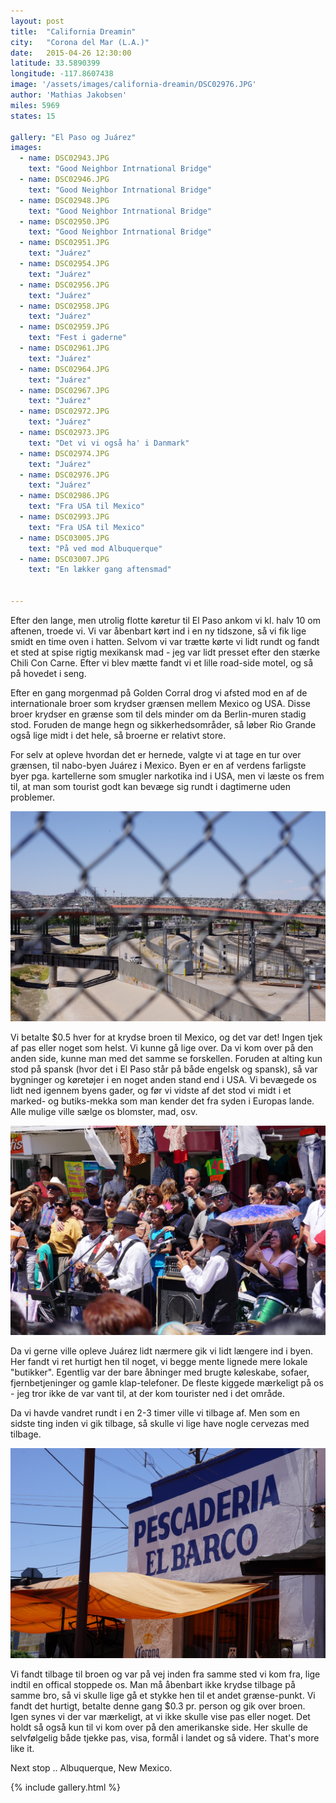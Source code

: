 ```yaml
---
layout: post
title:  "California Dreamin"
city:   "Corona del Mar (L.A.)"
date:   2015-04-26 12:30:00
latitude: 33.5890399
longitude: -117.8607438
image: '/assets/images/california-dreamin/DSC02976.JPG'
author: 'Mathias Jakobsen'
miles: 5969
states: 15

gallery: "El Paso og Juárez"
images:
  - name: DSC02943.JPG
    text: "Good Neighbor Intrnational Bridge"
  - name: DSC02946.JPG
    text: "Good Neighbor Intrnational Bridge"
  - name: DSC02948.JPG
    text: "Good Neighbor Intrnational Bridge"
  - name: DSC02950.JPG
    text: "Good Neighbor Intrnational Bridge"
  - name: DSC02951.JPG
    text: "Juárez"
  - name: DSC02954.JPG
    text: "Juárez"
  - name: DSC02956.JPG
    text: "Juárez"
  - name: DSC02958.JPG
    text: "Juárez"
  - name: DSC02959.JPG
    text: "Fest i gaderne"
  - name: DSC02961.JPG
    text: "Juárez"
  - name: DSC02964.JPG
    text: "Juárez"
  - name: DSC02967.JPG
    text: "Juárez"
  - name: DSC02972.JPG
    text: "Juárez"
  - name: DSC02973.JPG
    text: "Det vi vi også ha' i Danmark"
  - name: DSC02974.JPG
    text: "Juárez"
  - name: DSC02976.JPG
    text: "Juárez"
  - name: DSC02986.JPG
    text: "Fra USA til Mexico"
  - name: DSC02993.JPG
    text: "Fra USA til Mexico"
  - name: DSC03005.JPG
    text: "På ved mod Albuquerque"
  - name: DSC03007.JPG
    text: "En lækker gang aftensmad"
  

---
```


Efter den lange, men utrolig flotte køretur til El Paso ankom vi kl. halv 10 om aftenen, troede vi. Vi var åbenbart kørt ind i en ny tidszone, så vi fik lige smidt en time oven i hatten. Selvom vi var trætte kørte vi lidt rundt og fandt et sted at spise rigtig mexikansk mad - jeg var lidt presset efter den stærke Chili Con Carne. Efter vi blev mætte fandt vi et lille road-side motel, og så på hovedet i seng.

Efter en gang morgenmad på Golden Corral drog vi afsted mod en af de internationale broer som krydser grænsen mellem Mexico og USA. Disse broer krydser en grænse som til dels minder om da Berlin-muren stadig stod. Foruden de mange hegn og sikkerhedsområder, så løber Rio Grande også lige midt i det hele, så broerne er relativt store. 

For selv at opleve hvordan det er hernede, valgte vi at tage en tur over grænsen, til nabo-byen Juárez i Mexico. Byen er en af verdens farligste byer pga. kartellerne som smugler narkotika ind i USA, men vi læste os frem til, at man som tourist godt kan bevæge sig rundt i dagtimerne uden problemer.

![Broen der forbinder de to lande](/assets/images/tex-mex/DSC02948.JPG)

Vi betalte $0.5 hver for at krydse broen til Mexico, og det var det! Ingen tjek af pas eller noget som helst. Vi kunne gå lige over. Da vi kom over på den anden side, kunne man med det samme se forskellen. Foruden at alting kun stod på spansk (hvor det i El Paso står på både engelsk og spansk), så var bygninger og køretøjer i en noget anden stand end i USA. Vi bevægede os lidt ned igennem byens gader, og før vi vidste af det stod vi midt i et marked- og butiks-mekka som man kender det fra syden i Europas lande. Alle mulige ville sælge os blomster, mad, osv.

![Gang i Juárez](/assets/images/tex-mex/DSC02959.JPG)

Da vi gerne ville opleve Juárez lidt nærmere gik vi lidt længere ind i byen. Her fandt vi ret hurtigt hen til noget, vi begge mente lignede mere lokale "butikker". Egentlig var der bare åbninger med brugte køleskabe, sofaer, fjernbetjeninger og gamle klap-telefoner. De fleste kiggede mærkeligt på os - jeg tror ikke de var vant til, at der kom tourister ned i det område.

Da vi havde vandret rundt i en 2-3 timer ville vi tilbage af. Men som en sidste ting inden vi gik tilbage, så skulle vi lige have nogle cervezas med tilbage. 

![Hurra for 18 års grænse ved køb af øl i Mexico](/assets/images/tex-mex/DSC02972.JPG)

Vi fandt tilbage til broen og var på vej inden fra samme sted vi kom fra, lige indtil en offical stoppede os. Man må åbenbart ikke krydse tilbage på samme bro, så vi skulle lige gå et stykke hen til et andet grænse-punkt. Vi fandt det hurtigt, betalte denne gang $0.3 pr. person og gik over broen. Igen synes vi der var mærkeligt, at vi ikke skulle vise pas eller noget. Det holdt så også kun til vi kom over på den amerikanske side. Her skulle de selvfølgelig både tjekke pas, visa, formål i landet og så videre. That's more like it.

Next stop .. Albuquerque, New Mexico.

{% include gallery.html %}






